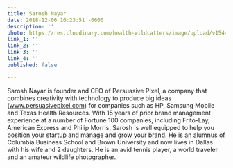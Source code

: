 ```yaml
---
title: Sarosh Nayar
date: 2018-12-06 16:23:51 -0600
description: ''
photo: https://res.cloudinary.com/health-wildcatters/image/upload/v1544135043/image.png
link_1: ''
link_2: ''
link_3: ''
link_4: ''
published: false

---
```

Sarosh Nayar is founder and CEO of Persuasive Pixel, a company that combines creativity with technology to produce big ideas (www.persuasivepixel.com) for companies such as HP, Samsung Mobile and Texas Health Resources. With 15 years of prior brand management experience at a number of Fortune 100 companies, including Frito-Lay, American Express and Philip Morris, Sarosh is well equipped to help you position your startup and manage and grow your brand. He is an alumnus of Columbia Business School and Brown University and now lives in Dallas with his wife and 2 daughters. He is an avid tennis player, a world traveler and an amateur wildlife photographer.